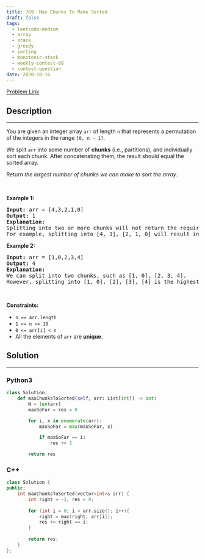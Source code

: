 ```yaml
---
title: 769. Max Chunks To Make Sorted
draft: false
tags: 
  - leetcode-medium
  - array
  - stack
  - greedy
  - sorting
  - monotonic-stack
  - weekly-contest-68
  - contest-question
date: 2020-10-16
---
```


[Problem Link](https://leetcode.com/problems/max-chunks-to-make-sorted/)

## Description

---
<p>You are given an integer array <code>arr</code> of length <code>n</code> that represents a permutation of the integers in the range <code>[0, n - 1]</code>.</p>

<p>We split <code>arr</code> into some number of <strong>chunks</strong> (i.e., partitions), and individually sort each chunk. After concatenating them, the result should equal the sorted array.</p>

<p>Return <em>the largest number of chunks we can make to sort the array</em>.</p>

<p>&nbsp;</p>
<p><strong class="example">Example 1:</strong></p>

<pre>
<strong>Input:</strong> arr = [4,3,2,1,0]
<strong>Output:</strong> 1
<strong>Explanation:</strong>
Splitting into two or more chunks will not return the required result.
For example, splitting into [4, 3], [2, 1, 0] will result in [3, 4, 0, 1, 2], which isn&#39;t sorted.
</pre>

<p><strong class="example">Example 2:</strong></p>

<pre>
<strong>Input:</strong> arr = [1,0,2,3,4]
<strong>Output:</strong> 4
<strong>Explanation:</strong>
We can split into two chunks, such as [1, 0], [2, 3, 4].
However, splitting into [1, 0], [2], [3], [4] is the highest number of chunks possible.
</pre>

<p>&nbsp;</p>
<p><strong>Constraints:</strong></p>

<ul>
	<li><code>n == arr.length</code></li>
	<li><code>1 &lt;= n &lt;= 10</code></li>
	<li><code>0 &lt;= arr[i] &lt; n</code></li>
	<li>All the elements of <code>arr</code> are <strong>unique</strong>.</li>
</ul>


## Solution

---
### Python3
``` py title='max-chunks-to-make-sorted'
class Solution:
    def maxChunksToSorted(self, arr: List[int]) -> int:
        N = len(arr)
        maxSoFar = res = 0

        for i, x in enumerate(arr):
            maxSoFar = max(maxSoFar, x)

            if maxSoFar == i:
                res += 1

        return res
```
### C++
``` cpp title='max-chunks-to-make-sorted'
class Solution {
public:
    int maxChunksToSorted(vector<int>& arr) {
        int right = -1, res = 0;
        
        for (int i = 0; i < arr.size(); i++){
            right = max(right, arr[i]);
            res += right == i;
        }
        
        return res;
    }
};
```

